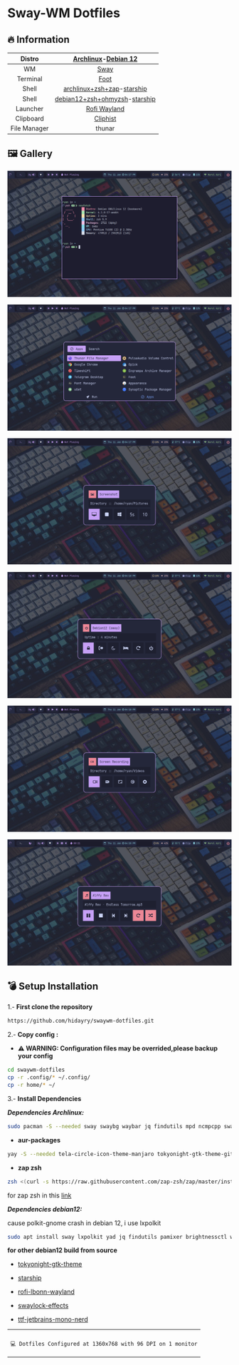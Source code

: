 # Sway-WM Dotfiles

## 🔥 Information

|    Distro    |            [Archlinux](https://archlinux.org/)-[Debian 12](https://debian.org/)             |
| :----------: | :-----------------------------------------------------------------------------------------: |
|      WM      |                                 [Sway](https://swaywm.org/)                                 |
|   Terminal   |                           [Foot](https://codeberg.org/dnkl/foot)                            |
|    Shell     |        [archlinux+zsh+zap](https://www.zapzsh.org/)-[starship](https://starship.rs/)        |
|    Shell     | [debian12+zsh+ohmyzsh](https://github.com/ohmyzsh/ohmyzsh)-[starship](https://starship.rs/) |
|   Launcher   |                        [Rofi Wayland](https://github.com/lbonn/rofi)                        |
|  Clipboard   |                       [Cliphist](https://github.com/sentriz/cliphist)                       |
| File Manager |                                           thunar                                            |

## 🖼️ Gallery

![ss](./ss/1.png)

![ss](./ss/2.png)

![ss](./ss/3.png)

![ss](./ss/4.png)

![ss](./ss/5.png)

![ss](./ss/6.png)

## 💣 Setup Installation

1.- <b>First clone the repository</b>

```sh
https://github.com/hidayry/swaywm-dotfiles.git
```

2.- <b>Copy config :</b>

- **⚠️ WARNING: Configuration files may be overrided,please backup your config**

```sh
cd swaywm-dotfiles
cp -r .config/* ~/.config/
cp -r home/* ~/
```

3.- <b>Install Dependencies</b>

**_Dependencies Archlinux:_**

```sh
sudo pacman -S --needed sway swaybg waybar jq findutils mpd ncmpcpp swayidle wf-recorder dmenu brightnessctl mako cliphist grim slurp pamixer polkit-gnome starship xdg-user-dirs xdg-utils gvfs gvfs-mtp gvfs-nfs wl-clipboard playerctl foot network-manager-applet grimshot yad
```

- **aur-packages**

```sh
yay -S --needed tela-circle-icon-theme-manjaro tokyonight-gtk-theme-git wl-clipboard-history-git ttf-jetbrains-mono-nerd mpdris2 rofi-lbonn-wayland swaylock-effects nwg-look
```

- **zap zsh**

```sh
zsh <(curl -s https://raw.githubusercontent.com/zap-zsh/zap/master/install.zsh) --branch release-v1
```

for zap zsh in this [link](https://github.com/zap-zsh/zap)

**_Dependencies debian12:_**

cause polkit-gnome crash in debian 12, i use lxpolkit

```sh
sudo apt install sway lxpolkit yad jq findutils pamixer brightnessctl wf-recorder grim slurp grimshot wl-clipboard swayidle waybar mako-notifier mpdris2 mpd ncmpcpp suckless-tools xdg-user-dirs playerctl foot network-manager-gnome xdg-utils papirus-icon-theme libplayerctl-dev gir1.2-playerctl-2.0 zsh zsh-autosuggestions zsh-syntax-highlighting
```

**for other debian12 build from source**

- [tokyonight-gtk-theme](https://github.com/Fausto-Korpsvart/Tokyo-Night-GTK-Theme)

- [starship](https://starship.rs/)

- [rofi-lbonn-wayland](https://github.com/lbonn/rofi)

- [swaylock-effects](https://github.com/mortie/swaylock-effects)

- [ttf-jetbrains-mono-nerd](https://github.com/ryanoasis/nerd-fonts)

<table align="center">
   <tr>
      <th align="center">
      </th>
   </tr>
   <tr>
      <td align="center">

    💻 Dotfiles Configured at 1360x768 with 96 DPI on 1 monitor

   </tr>
   </table>
